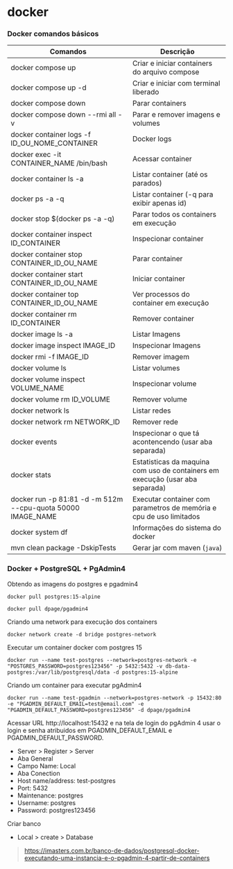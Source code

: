# docker


### Docker comandos básicos

| Comandos                                      | Descrição                                 |
|-----------------------------------------------|-------------------------------------------|
| docker compose up                        | Criar e iniciar containers do arquivo compose  |
| docker compose up -d                     | Criar e iniciar com terminal liberado          |
| docker compose down                      | Parar containers                               |
| docker compose down --rmi all -v         | Parar e remover imagens e volumes              |
| docker container logs -f ID_OU_NOME_CONTAINER                    | Docker logs            |
| docker exec -it CONTAINER_NAME /bin/bash                   | Acessar container            |
| docker container ls -a                      | Listar container (até os parados)           |
| docker ps -a -q                             | Listar container (-q para exibir apenas id) |
| docker stop $(docker ps -a -q)              | Parar todos os containers em execução       |
| docker container inspect ID_CONTAINER       | Inspecionar container                       |
| docker container stop CONTAINER_ID_OU_NAME  | Parar container                             |
| docker container start CONTAINER_ID_OU_NAME | Iniciar container                           |
| docker container top CONTAINER_ID_OU_NAME   | Ver processos do container em execução      |
| docker container rm ID_CONTAINER            | Remover container                           |
| docker image ls -a                            | Listar Imagens                            |
| docker image inspect IMAGE_ID                 | Inspecionar Imagens                       |
| docker rmi -f IMAGE_ID                        | Remover imagem                            |
| docker volume ls                       | Listar volumes                                   |
| docker volume inspect VOLUME_NAME      | Inspecionar volume                               |
| docker volume rm ID_VOLUME             | Remover volume                                   |
| docker network ls                                   | Listar redes                        |
| docker network rm NETWORK_ID                        | Remover rede                        |
| docker events                     | Inspecionar o que tá acontencendo (usar aba separada) |
| docker stats    | Estatisticas da maquina com uso de containers em execução (usar aba separada)|
| docker run -p 81:81 -d -m 512m --cpu-quota 50000 IMAGE_NAME  |Executar container com parametros de memória e cpu de uso limitados |
| docker system df                             | Informações do sistema do docker           |
| mvn clean package -DskipTests     | Gerar jar com maven (`java`)                          |


### Docker + PostgreSQL + PgAdmin4

Obtendo as imagens do postgres e pgadmin4
```shell
docker pull postgres:15-alpine
```
```shell
docker pull dpage/pgadmin4
```

Criando uma network para execução dos containers
```shell
docker network create -d bridge postgres-network
```

Executar um container docker com postgres 15
```shell
docker run --name test-postgres --network=postgres-network -e "POSTGRES_PASSWORD=postgres123456" -p 5432:5432 -v db-data-postgres:/var/lib/postgresql/data -d postgres:15-alpine
```

Criando um container para executar pgAdmin4
```shell
docker run --name test-pgadmin --network=postgres-network -p 15432:80 -e "PGADMIN_DEFAULT_EMAIL=test@email.com" -e "PGADMIN_DEFAULT_PASSWORD=postgres123456" -d dpage/pgadmin4
```
Acessar URL http://localhost:15432 e na tela de login do pgAdmin 4 usar o login e senha atribuidos em PGADMIN_DEFAULT_EMAIL e PGADMIN_DEFAULT_PASSWORD.

- Server > Register > Server
- Aba General
- Campo Name: Local
- Aba Conection
- Host name/address: test-postgres
- Port: 5432
- Maintenance: postgres
- Username: postgres
- Password: postgres123456


Criar banco
- Local > create > Database 



> https://imasters.com.br/banco-de-dados/postgresql-docker-executando-uma-instancia-e-o-pgadmin-4-partir-de-containers


